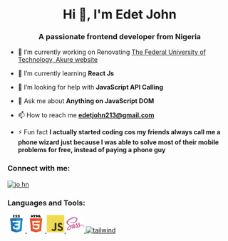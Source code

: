 <h1 align="center">Hi 👋, I'm Edet John</h1>
<h3 align="center">A passionate frontend developer from Nigeria</h3>

- 🔭 I’m currently working on Renovating [The Federal University of Technology, Akure website](futa.edu)

- 🌱 I’m currently learning **React Js**

- 🤝 I’m looking for help with **JavaScript API Calling**

- 💬 Ask me about **Anything on JavaScript DOM**

- 📫 How to reach me **edetjohn213@gmail.com**

- ⚡ Fun fact **I actually started coding cos my friends always call me a phone wizard just because I was able to solve most of their mobile problems for free, instead of paying a phone guy**

<h3 align="left">Connect with me:</h3>
<p align="left">
<a href="https://fb.com/jo hn" target="blank"><img align="center" src="https://raw.githubusercontent.com/rahuldkjain/github-profile-readme-generator/master/src/images/icons/Social/facebook.svg" alt="jo hn" height="30" width="40" /></a>
</p>

<h3 align="left">Languages and Tools:</h3>
<p align="left"> <a href="https://www.w3schools.com/css/" target="_blank" rel="noreferrer"> <img src="https://raw.githubusercontent.com/devicons/devicon/master/icons/css3/css3-original-wordmark.svg" alt="css3" width="40" height="40"/> </a> <a href="https://www.w3.org/html/" target="_blank" rel="noreferrer"> <img src="https://raw.githubusercontent.com/devicons/devicon/master/icons/html5/html5-original-wordmark.svg" alt="html5" width="40" height="40"/> </a> <a href="https://developer.mozilla.org/en-US/docs/Web/JavaScript" target="_blank" rel="noreferrer"> <img src="https://raw.githubusercontent.com/devicons/devicon/master/icons/javascript/javascript-original.svg" alt="javascript" width="40" height="40"/> </a> <a href="https://sass-lang.com" target="_blank" rel="noreferrer"> <img src="https://raw.githubusercontent.com/devicons/devicon/master/icons/sass/sass-original.svg" alt="sass" width="40" height="40"/> </a> <a href="https://tailwindcss.com/" target="_blank" rel="noreferrer"> <img src="https://www.vectorlogo.zone/logos/tailwindcss/tailwindcss-icon.svg" alt="tailwind" width="40" height="40"/> </a> </p>

